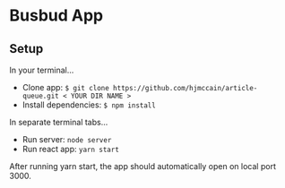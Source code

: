 # Busbud App

## Setup

In your terminal...
* Clone app: `$ git clone https://github.com/hjmccain/article-queue.git < YOUR DIR NAME >`
* Install dependencies: `$ npm install`

In separate terminal tabs...
* Run server: `node server`
* Run react app: `yarn start`

After running yarn start, the app should automatically open on local port 3000.
